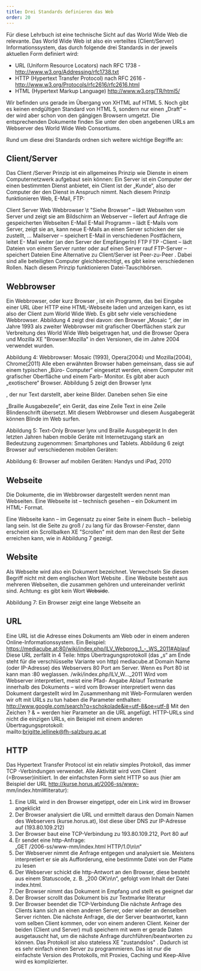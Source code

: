 ```yaml
---
title: Drei Standards definieren das Web
order: 20
---
```


Für diese Lehrbuch ist eine technische Sicht auf das World Wide Web die relevante. 
Das World Wide Web ist also ein verteiltes (Client/Server) Informationssystem, 
das durch folgende drei Standards in der jeweils aktuellen Form definiert wird:

* URL  <!-- XE "URL" -->   (Uniform Resource Locators) nach RFC 1738 - http://www.w3.org/Addressing/rfc1738.txt
* HTTP  <!-- XE "HTTP" -->   (Hypertext Transfer Protocol) nach RFC 2616 - http://www.w3.org/Protocols/rfc2616/rfc2616.html
* HTML  <!-- XE "HTML" -->    <!-- XE "XHTML" -->   (Hypertext Markup Language) http://www.w3.org/TR/html5/

Wir befinden uns gerade im Übergang von XHTML auf HTML 5. Noch gibt es 
keinen endgültigen Standard von HTML 5, sondern nur einen „Draft“ – der wird aber 
schon von den gängigen Browsern umgetzt.  Die entsprechenden Dokumente finden Sie unter den oben angebenen URLs am Webserver 
des World Wide Web Consortiums. 

Rund um diese drei Standards ordnen sich weitere wichtige Begriffe an:

Client/Server
-------------

Das Client  <!-- XE "Client" -->  /Server  <!-- XE "Server" -->   Prinzip ist ein allgemeines Prinzip wie 
Dienste in einem Computernetzwerk aufgebaut sein können: Ein Server ist ein Computer der 
einen bestimmten Dienst anbietet, ein Client ist der „Kunde“, also der Computer der den 
Dienst in Anspruch nimmt.
Nach diesem Prinzip funktionieren Web, E-Mail, FTP:

Client
Server
Web
Webbrowser  <!-- XE "Webbrowser" --> \t 
"Siehe Browser"   – lädt Webseiten vom 
Server und zeigt sie am Bildschirm an
Webserver  <!-- XE "Webserver" -->   – liefert 
auf Anfrage die gespeicherten 
Webseiten
E-Mail
E-Mail  <!-- XE "E-Mail" -->   Programm – lädt 
E-Mails vom Server, zeigt sie an, kann 
neue E-Mails an einen Server schicken 
der sie zustellt, …
Mailserver – speichert E-Mail in 
verschiedenen Postfächern, leitet E-
Mail weiter (an den Server der 
EmpfängerIn)
FTP
FTP  <!-- XE "FTP" -->  -Client – lädt Dateien 
von einem Server runter oder auf einen 
Server rauf
FTP-Server – speichert Dateien
Eine Alternative zu Client/Server ist Peer-zu-Peer  <!-- XE "Peer-zu-Peer" -->  . Dabei sind alle 
beteiligten Computer gleichberechtigt, es gibt keine verschiedenen Rollen. Nach diesem 
Prinzip funktionieren Datei-Tauschbörsen.


Webbrowser
----------

Ein Webbrowser, oder kurz Browser  <!-- XE "Browser" -->  , ist ein Programm, das bei Eingabe 
einer URL über HTTP eine HTML-Webseite laden und anzeigen kann, es ist also der Client 
zum World Wide Web. 
Es gibt sehr viele verschiedene Webbrowser. Abbildung 4 zeigt drei davon: den Browser 
„Mosaic  <!-- XE "Mosaic" -->    <!-- XE "Browser:Mosaic" -->  “, der im Jahre 1993 als zweiter Webbrowser 
mit grafischer Oberflächen stark zur Verbreitung des World Wide Web beigetragen hat,  und 
die Browser Opera  <!-- XE "Opera" -->    <!-- XE "Browser:Opera" -->   und Mozilla  <!-- XE "Mozilla" -->    XE 
"Browser:Mozilla"   in den Versionen, die im Jahre 2004 verwendet wurden. 
 
Abbildung 4: Webbrowser: Mosaic (1993), Opera(2004) und Mozilla(2004), Chrome(2011)
Alle eben erwähnten Browser haben gemeinsam, dass sie auf einem typischen „Büro-
Computer“ eingesetzt werden, einem Computer mit grafischer Oberfläche und einem Farb-
Monitor. 
Es gibt aber auch „exotischere“ Browser. Abbildung 5 zeigt den Browser lynx  <!-- XE "lynx" -->    
<!-- XE "Browser:lynx" -->  , der nur Text darstellt, aber keine Bilder. Daneben sehen Sie eine 
„Braille  <!-- XE "Braille" -->   Ausgabezeile“, ein Gerät, das eine Zeile Text in eine Zeile 
Blindenschrift übersetzt. Mit diesem Webbrowser und diesem Ausgabegerät können Blinde 
im Web surfen. 
    
Abbildung 5: Text-Only Browser lynx und Braille Ausgabegerät
In den letzten Jahren haben mobile Geräte mit Internetzugang stark an Bedeutzung 
zugenommen: Smartphones und Tablets. Abbildung 6 zeigt Browser auf verschiedenen 
mobilen Geräten:
 
Abbildung 6: Browser auf mobilen Geräten: Handys und iPad, 2010

Webseite
--------

Die Dokumente, die im Webbrowser dargestellt werden nennt man Webseiten. Eine 
Webseite  <!-- XE "Webseite" -->    <!-- XE "Seite" -->   ist – technisch gesehen – ein Dokument im HTML-
Format. 

Eine Webseite kann – im Gegensatz zu einer Seite in einem Buch – beliebig lang sein. Ist 
die Seite zu groß / zu lang für das Browser-Fenster, dann erscheint ein Scrollbalken  XE 
"Scrollen"   mit dem man den Rest der Seite erreichen kann, wie in Abbildung 7 gezeigt.

Website
-------

Als Webseite wird also ein Dokument bezeichnet. Verwechseln Sie diesen Begriff nicht mit 
dem englischen Wort Website  <!-- XE "Website" -->  . Eine Website besteht aus mehreren 
Webseiten, die zusammen gehören und untereinander verlinkt sind. Achtung: es gibt kein Wort <strike>Webside</strike>. 

 
Abbildung 7: Ein Browser zeigt eine lange Webseite an

URL
---

Eine URL  <!-- XE "URL" -->   ist die Adresse eines Dokuments am Web oder in einem anderen 
Online-Informationssystem. Ein Beispiel:
https://mediacube.at:80/wiki/index.php/ILV_Webprog_1_-_WS_2011#Ablauf
Diese URL zerfällt in 4 Teile:
https
Übertragungsprotokoll (das „s“ am Ende steht für die 
verschlüsselte Variante von http)
mediacube.at
Domain Name (oder IP-Adresse) des Webservers
80
Port am Server. Wenn es  Port 80 ist kann man :80 
weglassen. 
/wiki/index.php/ILV_W..._2011
Wird vom Webserver interpretiert, meist eine Pfad-
Angabe
Ablauf
Textmarke innerhalb des Dokuments – 
wird vom Browser interpretiert wenn das Dokument 
dargestellt wird
Im Zusammenhang mit Web-Formularen werden wir oft mit URLs zu tun haben die 
Parameter enthalten:
http://www.google.com/search?q=schokolade&ie=utf-8&oe=utf-8
Mit den Zeichen ? & = werden hier Parameter  <!-- XE "Parameter" -->   an die URL angefügt.
HTTP-URLs sind nicht die einzigen URLs, ein Beispiel mit einem anderen 
Übertragungsprotokoll:  
mailto:brigitte.jellinek@fh-salzburg.ac.at


HTTP
----

Das Hypertext Transfer Protocol  <!-- XE "Hypertext Transfer Protocol" -->    <!-- XE "HTTP" -->   ist ein 
relativ simples Protokoll, das immer TCP  <!-- XE "TCP" -->   -Verbindungen verwendet. Alle 
Aktivität wird vom Client (=Browser)initiiert.  In der einfachsten Form sieht HTTP so aus (hier 
am Beispiel der URL http://kurse.horus.at/2006-ss/www-
mm/index.html#literatur):
 
1.	Eine URL wird in den Browser eingetippt, oder ein Link wird im Browser angeklickt
2.	Der Browser analysiert die URL und ermittelt daraus den Domain Namen des 
Webservers (kurse.horus.at), löst diese über DNS zur IP-Adresse auf 
(193.80.109.212)
3.	Der Browser baut eine TCP-Verbindung zu 193.80.109.212, Port 80 auf
4.	Er sendet eine http-Anfrage:  
„GET /2006-ss/www-mm/index.html HTTP/1.0\n\n“
5.	Der Webserver nimmt die Anfrage entgegen und analysiert sie. Meistens interpretiert 
er sie als Aufforderung, eine bestimmte Datei von der Platte zu lesen
6.	Der Webserver schickt die http-Antwort an den Browser, diese besteht aus einem 
Statuscode, z. B. „200 OK\n\n“, gefolgt vom Inhalt der Datei index.html. 
7.	Der Browser nimmt das Dokument in Empfang und stellt es geeignet dar
8.	Der Browser scrollt das Dokument bis zur Textmarke literatur
9.	Der Browser beendet die TCP-Verbindung
Die nächste Anfrage des Clients kann sich an einen anderen Server, oder wieder an 
denselben Server richten. Die nächste Anfrage, die der Server beantwortet, kann vom selben 
Client kommen, oder von einem anderen Client. Keiner der beiden (Client und Server) muß 
speichern mit wem er gerade Daten ausgetauscht hat, um die nächste Anfrage 
durchführen/beantworten zu können. Das Protokoll ist also stateless  <!-- XE "stateless" -->    XE 
"zustandslos"  . Dadurch ist es sehr einfach einen Server zu programmieren. 
Das ist nur die einfachste Version des Protokolls, mit Proxies, Caching und Keep-Alive wird 
es komplizierter. 

